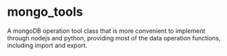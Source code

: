 # mongo_tools

A mongoDB operation tool class that is more convenient to implement through nodejs and python, providing most of the data operation functions, including import and export.
